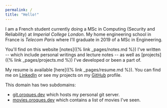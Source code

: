 ```yaml
---
permalink: /
title: "Hello!"
---
```


I am a French student currently doing a MSc in Computing (Security and Reliability) at *Imperial College London*. My home engineering school in France is *Telecom Paris* where I'll graduate in 2019 of a MSc in Engineering.

You'll find on this website [notes]({% link _pages/notes.md %}) I've written -- which include personal writings and lecture notes -- as well as [projects]({% link _pages/projects.md %}) I've developed or been a part of.

My resume is available [here]({% link _pages/resume.md %}). You can find me on [LinkedIn](https://www.linkedin.com/in/olivier-roques) or see my projects on my [GitHub](https://github.com/ojroques) profile.

This domain has two subdomains:
* [git.oroques.dev](https://git.oroques.dev) which hosts my personal git server.
* [movies.oroques.dev](https://movies.oroques.dev) which contains a list of movies I've seen.
